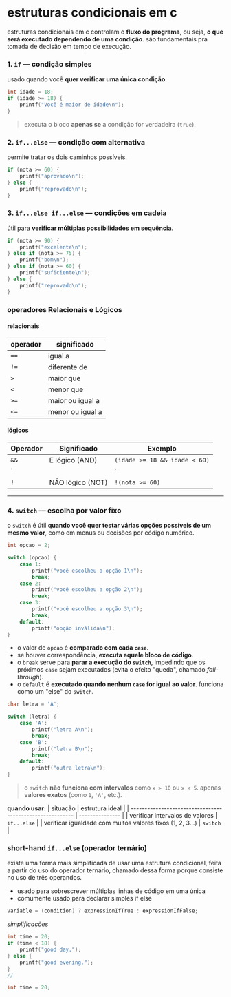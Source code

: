 # estruturas condicionais em c
estruturas condicionais em c controlam o **fluxo do programa**, ou seja, **o que será executado dependendo de uma condição**. são fundamentais pra tomada de decisão em tempo de execução.

### 1. `if` — **condição simples**
usado quando você **quer verificar uma única condição**.
```c
int idade = 18;
if (idade >= 18) {
    printf("Você é maior de idade\n");
}
```
> executa o bloco **apenas se** a condição for verdadeira (`true`).

### 2. `if...else` — **condição com alternativa**
permite tratar os dois caminhos possíveis.
```c
if (nota >= 60) {
    printf("aprovado\n");
} else {
    printf("reprovado\n");
}
```

### 3. `if...else if...else` — **condições em cadeia**
útil para **verificar múltiplas possibilidades em sequência**.
```c
if (nota >= 90) {
    printf("excelente\n");
} else if (nota >= 75) {
    printf("bom\n");
} else if (nota >= 60) {
    printf("suficiente\n");
} else {
    printf("reprovado\n");
}
```

### operadores Relacionais e Lógicos

#### **relacionais**
| operador | significado      |
| -------- | ---------------- |
| `==`     | igual a          |
| `!=`     | diferente de     |
| `>`      | maior que        |
| `<`      | menor que        |
| `>=`     | maior ou igual a |
| `<=`     | menor ou igual a |

#### **lógicos**
| Operador | Significado      | Exemplo                       |
| -------- | ---------------- | ----------------------------- |
| `&&`     | E lógico (AND)   | `(idade >= 18 && idade < 60)` |
| `||`     | OU lógico        | `(idade >= 18 || idade < 60)` |
| `!`      | NÃO lógico (NOT) | `!(nota >= 60)`               |

---

### 4. `switch` — **escolha por valor fixo**
o `switch` é útil **quando você quer testar várias opções possíveis de um mesmo valor**, como em menus ou decisões por código numérico.
```c
int opcao = 2;

switch (opcao) {
    case 1:
        printf("você escolheu a opção 1\n");
        break;
    case 2:
        printf("você escolheu a opção 2\n");
        break;
    case 3:
        printf("você escolheu a opção 3\n");
        break;
    default:
        printf("opção inválida\n");
}
```

* o valor de `opcao` é **comparado com cada `case`**.
* se houver correspondência, **executa aquele bloco de código**.
* o `break` serve para **parar a execução do `switch`**, impedindo que os próximos `case` sejam executados (evita o efeito "queda", chamado *fall-through*).
* o `default` é **executado quando nenhum `case` for igual ao valor**. funciona como um "else" do `switch`.

```c
char letra = 'A';

switch (letra) {
    case 'A':
        printf("letra A\n");
        break;
    case 'B':
        printf("letra B\n");
        break;
    default:
        printf("outra letra\n");
}
```

> o `switch` **não funciona com intervalos** como `x > 10` ou `x < 5`. apenas **valores exatos** (como `1`, `'A'`, etc.).

**quando usar:**
| situação                                                  | estrutura ideal |
| --------------------------------------------------------- | --------------- |
| verificar intervalos de valores                           | `if...else`     |
| verificar igualdade com muitos valores fixos (1, 2, 3...) | `switch`        |

### short-hand `if...else` (operador ternário)
existe uma forma mais simplificada de usar uma estrutura condicional, feita a partir do uso do operador ternário, chamado dessa forma porque consiste no uso de três operandos.
* usado para sobrescrever múltiplas linhas de código em uma única
* comumente usado para declarar simples if else

```c
variable = (condition) ? expressionIfTrue : expressionIfFalse;
```

*simplificações*
```c
int time = 20;
if (time < 18) {
    printf("good day.");
} else {
    printf("good evening.");
}
//

int time = 20;

```